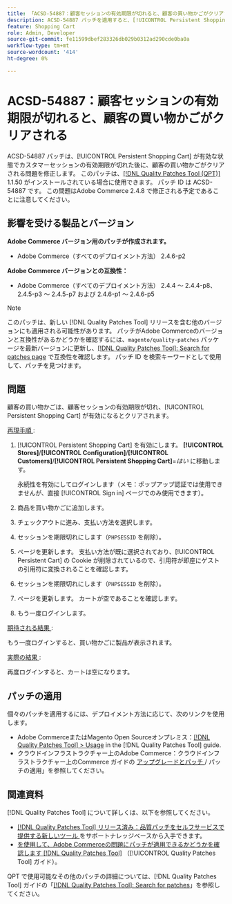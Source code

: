 ```yaml
---
title: 「ACSD-54887：顧客セッションの有効期限が切れると、顧客の買い物かごがクリアされる」
description: ACSD-54887 パッチを適用すると、[!UICONTROL Persistent Shopping Cart] が有効な状態でカスタマーセッションの有効期限が切れた後に、お客様の買い物かごがクリアされるAdobe Commerceの問題が修正されます。
feature: Shopping Cart
role: Admin, Developer
source-git-commit: fe11599dbef283326db029b0312ad290cde0ba0a
workflow-type: tm+mt
source-wordcount: '414'
ht-degree: 0%

---
```



# ACSD-54887：顧客セッションの有効期限が切れると、顧客の買い物かごがクリアされる

ACSD-54887 パッチは、[!UICONTROL Persistent Shopping Cart] が有効な状態でカスタマーセッションの有効期限が切れた後に、顧客の買い物かごがクリアされる問題を修正します。 このパッチは、[[!DNL Quality Patches Tool (QPT)]](https://experienceleague.adobe.com/en/docs/commerce-knowledge-base/kb/announcements/commerce-announcements/magento-quality-patches-released-new-tool-to-self-serve-quality-patches) 1.1.50 がインストールされている場合に使用できます。 パッチ ID は ACSD-54887 です。 この問題はAdobe Commerce 2.4.8 で修正される予定であることに注意してください。

## 影響を受ける製品とバージョン

**Adobe Commerce バージョン用のパッチが作成されます。**

* Adobe Commerce（すべてのデプロイメント方法） 2.4.6-p2

**Adobe Commerce バージョンとの互換性：**

* Adobe Commerce（すべてのデプロイメント方法） 2.4.4 ～ 2.4.4-p8、2.4.5-p3 ～ 2.4.5-p7 および 2.4.6-p1 ～ 2.4.6-p5

>[!NOTE]
>
>このパッチは、新しい [!DNL Quality Patches Tool] リリースを含む他のバージョンにも適用される可能性があります。 パッチがAdobe Commerceのバージョンと互換性があるかどうかを確認するには、`magento/quality-patches` パッケージを最新バージョンに更新し、[[!DNL Quality Patches Tool]: Search for patches page](https://experienceleague.adobe.com/tools/commerce-quality-patches/index.html) で互換性を確認します。 パッチ ID を検索キーワードとして使用して、パッチを見つけます。

## 問題

顧客の買い物かごは、顧客セッションの有効期限が切れ、[!UICONTROL Persistent Shopping Cart] が有効になるとクリアされます。

<u> 再現手順 </u>:

1. [!UICONTROL Persistent Shopping Cart] を有効にします。 **[!UICONTROL Stores]**/**[!UICONTROL Configuration]**/**[!UICONTROL Customers]**/**[!UICONTROL Persistent Shopping Cart]**=*はい* に移動します。

   永続性を有効にしてログインします（メモ：ポップアップ認証では使用できませんが、直接 [!UICONTROL Sign in] ページでのみ使用できます）。

1. 商品を買い物かごに追加します。
1. チェックアウトに進み、支払い方法を選択します。
1. セッションを期限切れにします（`PHPSESSID` を削除）。
1. ページを更新します。 支払い方法が既に選択されており、[!UICONTROL Persistent Cart] の Cookie が削除されているので、引用符が即座にゲストの引用符に変換されることを確認します。
1. セッションを期限切れにします（`PHPSESSID` を削除）。
1. ページを更新します。 カートが空であることを確認します。
1. もう一度ログインします。

<u> 期待される結果 </u>:

もう一度ログインすると、買い物かごに製品が表示されます。

<u> 実際の結果 </u>:

再度ログインすると、カートは空になります。

## パッチの適用

個々のパッチを適用するには、デプロイメント方法に応じて、次のリンクを使用します。

* Adobe CommerceまたはMagento Open Sourceオンプレミス：[[!DNL Quality Patches Tool] > Usage](/help/tools/quality-patches-tool/usage.md) in the [!DNL Quality Patches Tool] guide.
* クラウドインフラストラクチャー上のAdobe Commerce：クラウドインフラストラクチャー上のCommerce ガイドの [ アップグレードとパッチ ](https://experienceleague.adobe.com/docs/commerce-cloud-service/user-guide/develop/upgrade/apply-patches.html)/ パッチの適用」を参照してください。

## 関連資料

[!DNL Quality Patches Tool] について詳しくは、以下を参照してください。

* [[!DNL Quality Patches Tool]  リリース済み：品質パッチをセルフサービスで提供する新しいツール ](https://experienceleague.adobe.com/en/docs/commerce-knowledge-base/kb/announcements/commerce-announcements/magento-quality-patches-released-new-tool-to-self-serve-quality-patches) をサポートナレッジベースから入手できます。
* [ を使用して、Adobe Commerceの問題にパッチが適用できるかどうかを確認します  [!DNL Quality Patches Tool]](/help/tools/quality-patches-tool/patches-available-in-qpt/check-patch-for-magento-issue-with-magento-quality-patches.md) （[!UICONTROL Quality Patches Tool] ガイド）。


QPT で使用可能なその他のパッチの詳細については、[!DNL Quality Patches Tool] ガイドの「[[!DNL Quality Patches Tool]: Search for patches](https://experienceleague.adobe.com/tools/commerce-quality-patches/index.html)」を参照してください。

